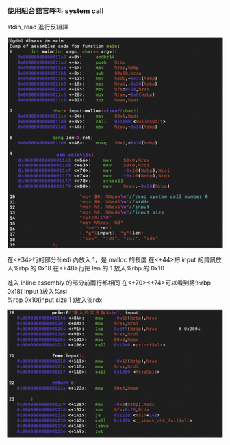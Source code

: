 ### 使用組合語言呼叫 system call

stdin\_read  進行反組譯 

![](Pic/001.png)

在<+34>行的部分％edi 內放入 1，是 malloc 的長度
在<+44>把 input 的資訊放入%rbp  的  0x18 
在<+48>行把 len 的 1 放入%rbp  的 0x10

進入  inline assembly 的部分前兩行都相同 
在<+70><+74>可以看到將％rbp 0x18( input )放入%rsi  
%rbp 0x10(input size 1 )放入％rdx 


![](Pic/002.png)
